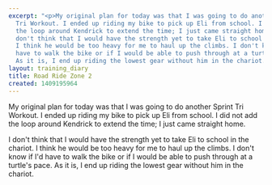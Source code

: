 ```yaml
---
excerpt: "<p>My original plan for today was that I was going to do another Sprint
  Tri Workout. I ended up riding my bike to pick up Eli from school. I did not add
  the loop around Kendrick to extend the time; I just came straight home.</p><p>I
  don't think that I would have the strength yet to take Eli to school in the chariot.
  I think he would be too heavy for me to haul up the climbs. I don't know if I'd
  have to walk the bike or if I would be able to push through at a turtle's pace.
  As it is, I end up riding the lowest gear without him in the chariot.</p>"
layout: training_diary
title: Road Ride Zone 2
created: 1409195964
---
```

<p>My original plan for today was that I was going to do another Sprint Tri Workout. I ended up riding my bike to pick up Eli from school. I did not add the loop around Kendrick to extend the time; I just came straight home.</p><p>I don't think that I would have the strength yet to take Eli to school in the chariot. I think he would be too heavy for me to haul up the climbs. I don't know if I'd have to walk the bike or if I would be able to push through at a turtle's pace. As it is, I end up riding the lowest gear without him in the chariot.</p>

